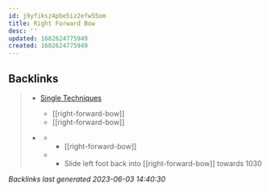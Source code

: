 ```yaml
---
id: j9yfiksz4pbe5iz2efw55om
title: Right Forward Bow
desc: ''
updated: 1682624775949
created: 1682624775949
---
```


## Backlinks

> - [Single Techniques](..\single-techniques.md)
>   - [[right-forward-bow]]
>   - [[right-forward-bow]]
>    
> - [](..\techniques\five-swords.md)
>   - - [[right-forward-bow]]
>   - - Slide left foot back into [[right-forward-bow]] towards 1030

_Backlinks last generated 2023-06-03 14:40:30_
